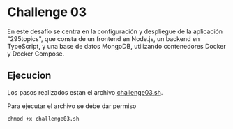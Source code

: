 # Challenge 03

 En este desafío se centra en la configuración y despliegue de la aplicación "295topics", que consta de un frontend en Node.js, un backend en TypeScript, y una base de datos MongoDB, utilizando contenedores Docker y Docker Compose.


## Ejecucion


Los pasos realizados estan el archivo [challenge03.sh](/docker/challenge03/challenge03.sh).

Para ejecutar el archivo se debe dar permiso 
    
    chmod +x challenge03.sh

